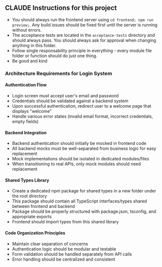 ## CLAUDE Instructions for this project

- You should always run the frontend server using `cd frontend; npm run preview;`. Any build issues should be fixed first until the server is running without errors.
- The acceptance tests are located in the `acceptance-tests` directory and should always pass. You should always ask for approval when changing anything in this folder. 
- Follow single responsability principle in everything - every module file folder or function should do just one thing.
- Be good and kind

### Architecture Requirements for Login System

#### Authentication Flow
- Login screen must accept user's email and password
- Credentials should be validated against a backend system
- Upon successful authentication, redirect user to a welcome page that displays "welcome"
- Handle various error states (invalid email format, incorrect credentials, empty fields)

#### Backend Integration
- Backend authentication should initially be mocked in frontend code
- All backend mocks must be well-separated from business logic for easy replacement
- Mock implementations should be isolated in dedicated modules/files
- When transitioning to real APIs, only mock modules should need replacement

#### Shared Types Library
- Create a dedicated npm package for shared types in a new folder under the root directory
- This package should contain all TypeScript interfaces/types shared between frontend and backend
- Package should be properly structured with package.json, tsconfig, and appropriate exports
- Frontend should import types from this shared library

#### Code Organization Principles
- Maintain clear separation of concerns
- Authentication logic should be modular and testable
- Form validation should be handled separately from API calls
- Error handling should be centralized and consistent
